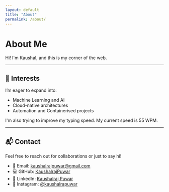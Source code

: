 ```yaml
---
layout: default
title: "About"
permalink: /about/
---
```


# About Me

Hi! I'm Kaushal, and this is my corner of the web. 

---

## 🌱 Interests
I’m eager to expand into:  
- Machine Learning and AI  
- Cloud-native architectures  
- Automation and Containerised projects

I'm also trying to improve my typing speed. My current speed is 55 WPM.

---

## 📬 Contact
Feel free to reach out for collaborations or just to say hi!  

- 📧 Email: [kaushalrajpuwar@gmail.com](mailto:kaushalrajpuwar@gmail.com)  
- 💻 GitHub: [KaushalrajPuwar](https://github.com/KaushalrajPuwar)  
- 🔗 LinkedIn: [Kaushalraj Puwar](https://www.linkedin.com/in/kaushalrajpuwar/)  
- 📸 Instagram: [@kaushalrapuwar](https://www.instagram.com/kaushalrajpuwar/)
